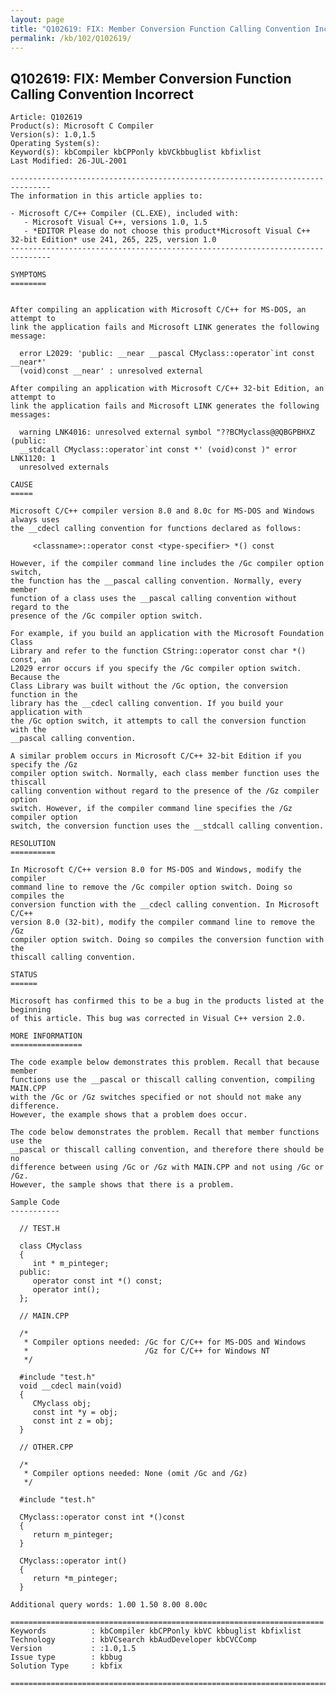 ```yaml
---
layout: page
title: "Q102619: FIX: Member Conversion Function Calling Convention Incorrect"
permalink: /kb/102/Q102619/
---
```


## Q102619: FIX: Member Conversion Function Calling Convention Incorrect

	Article: Q102619
	Product(s): Microsoft C Compiler
	Version(s): 1.0,1.5
	Operating System(s): 
	Keyword(s): kbCompiler kbCPPonly kbVCkbbuglist kbfixlist
	Last Modified: 26-JUL-2001
	
	-------------------------------------------------------------------------------
	The information in this article applies to:
	
	- Microsoft C/C++ Compiler (CL.EXE), included with:
	   - Microsoft Visual C++, versions 1.0, 1.5 
	   - *EDITOR Please do not choose this product*Microsoft Visual C++ 32-bit Edition* use 241, 265, 225, version 1.0 
	-------------------------------------------------------------------------------
	
	SYMPTOMS
	========
	
	
	After compiling an application with Microsoft C/C++ for MS-DOS, an attempt to
	link the application fails and Microsoft LINK generates the following message:
	
	  error L2029: 'public: __near __pascal CMyclass::operator`int const __near*'
	  (void)const __near' : unresolved external
	
	After compiling an application with Microsoft C/C++ 32-bit Edition, an attempt to
	link the application fails and Microsoft LINK generates the following messages:
	
	  warning LNK4016: unresolved external symbol "??BCMyclass@@QBGPBHXZ (public:
	  __stdcall CMyclass::operator`int const *' (void)const )" error LNK1120: 1
	  unresolved externals
	
	CAUSE
	=====
	
	Microsoft C/C++ compiler version 8.0 and 8.0c for MS-DOS and Windows always uses
	the __cdecl calling convention for functions declared as follows:
	
	     <classname>::operator const <type-specifier> *() const
	
	However, if the compiler command line includes the /Gc compiler option switch,
	the function has the __pascal calling convention. Normally, every member
	function of a class uses the __pascal calling convention without regard to the
	presence of the /Gc compiler option switch.
	
	For example, if you build an application with the Microsoft Foundation Class
	Library and refer to the function CString::operator const char *() const, an
	L2029 error occurs if you specify the /Gc compiler option switch. Because the
	Class Library was built without the /Gc option, the conversion function in the
	library has the __cdecl calling convention. If you build your application with
	the /Gc option switch, it attempts to call the conversion function with the
	__pascal calling convention.
	
	A similar problem occurs in Microsoft C/C++ 32-bit Edition if you specify the /Gz
	compiler option switch. Normally, each class member function uses the thiscall
	calling convention without regard to the presence of the /Gz compiler option
	switch. However, if the compiler command line specifies the /Gz compiler option
	switch, the conversion function uses the __stdcall calling convention.
	
	RESOLUTION
	==========
	
	In Microsoft C/C++ version 8.0 for MS-DOS and Windows, modify the compiler
	command line to remove the /Gc compiler option switch. Doing so compiles the
	conversion function with the __cdecl calling convention. In Microsoft C/C++
	version 8.0 (32-bit), modify the compiler command line to remove the /Gz
	compiler option switch. Doing so compiles the conversion function with the
	thiscall calling convention.
	
	STATUS
	======
	
	Microsoft has confirmed this to be a bug in the products listed at the beginning
	of this article. This bug was corrected in Visual C++ version 2.0.
	
	MORE INFORMATION
	================
	
	The code example below demonstrates this problem. Recall that because member
	functions use the __pascal or thiscall calling convention, compiling MAIN.CPP
	with the /Gc or /Gz switches specified or not should not make any difference.
	However, the example shows that a problem does occur.
	
	The code below demonstrates the problem. Recall that member functions use the
	__pascal or thiscall calling convention, and therefore there should be no
	difference between using /Gc or /Gz with MAIN.CPP and not using /Gc or /Gz.
	However, the sample shows that there is a problem.
	
	Sample Code
	-----------
	
	  // TEST.H
	
	  class CMyclass
	  {
	     int * m_pinteger;
	  public:
	     operator const int *() const;
	     operator int();
	  };
	
	  // MAIN.CPP
	
	  /*
	   * Compiler options needed: /Gc for C/C++ for MS-DOS and Windows
	   *                          /Gz for C/C++ for Windows NT
	   */ 
	
	  #include "test.h"
	  void __cdecl main(void)
	  {
	     CMyclass obj;
	     const int *y = obj;
	     const int z = obj;
	  }
	
	  // OTHER.CPP
	
	  /*
	   * Compiler options needed: None (omit /Gc and /Gz)
	   */ 
	
	  #include "test.h"
	
	  CMyclass::operator const int *()const
	  {
	     return m_pinteger;
	  }
	
	  CMyclass::operator int()
	  {
	     return *m_pinteger;
	  }
	
	Additional query words: 1.00 1.50 8.00 8.00c
	
	======================================================================
	Keywords          : kbCompiler kbCPPonly kbVC kbbuglist kbfixlist
	Technology        : kbVCsearch kbAudDeveloper kbCVCComp
	Version           : :1.0,1.5
	Issue type        : kbbug
	Solution Type     : kbfix
	
	=============================================================================
	
